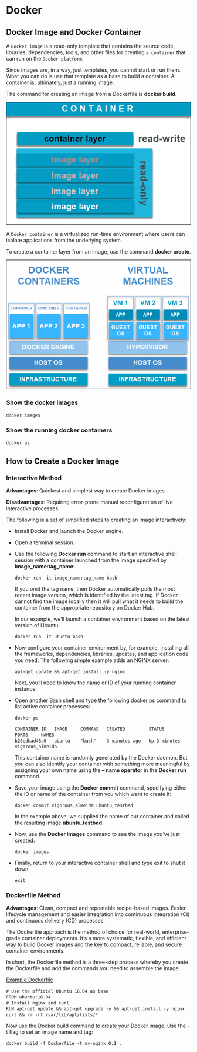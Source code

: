 # Docker

## Docker Image and Docker Container

A `Docker image` is a read-only template that contains the source code, libraries, dependencies, tools, and other files for creating `a container` that can run on the `Docker platform`.

Since images are, in a way, just templates, you cannot start or run them. What you can do is use that template as a base to build a container. A container is, ultimately, just a running image.

The command for creating an image from a Dockerfile is __docker build__.

<img src="fig/container-layers.png">

A `Docker container` is a virtualized run-time environment where users can isolate applications from the underlying system. 

To create a container layer from an image, use the command __docker create__.

<img src="fig/container-vs-virtual-machine.png">

### Show the docker images
```
docker images
```

### Show the running docker containers
```
docker ps
```

## How to Create a Docker Image

### Interactive Method

__Advantages__: Quickest and simplest way to create Docker images. 

__Disadvantages__: Requiring error-prone manual reconfiguration of live interactive processes. 

The following is a set of simplified steps to creating an image interactively:

- Install Docker and launch the Docker engine.
- Open a terminal session.
- Use the following __Docker run__ command to start an interactive shell session with a container launched from the image specified by __image_name:tag_name__:
    ``` 
    docker run -it image_name:tag_name bash
    ```

    If you omit the tag name, then Docker automatically pulls the most recent image version, which is identified by the latest tag. If Docker cannot find the image locally then it will pull what it needs to build the container from the appropriate repository on Docker Hub.

    In our example, we’ll launch a container environment based on the latest version of Ubuntu:

    ```
    docker run -it ubuntu bash
    ```

- Now configure your container environment by, for example, installing all the frameworks, dependencies, libraries, updates, and application code you need. The following simple example adds an NGINX server:
    ```
    apt-get update && apt-get install -y nginx
    ```

    Next, you’ll need to know the name or ID of your running container instance.

- Open another Bash shell and type the following docker ps command to list active container processes:
    ```
    docker ps    
    ```

    ```
    CONTAINER ID   IMAGE     COMMAND   CREATED         STATUS         PORTS     NAMES
    b20edbad48a6   ubuntu    "bash"    3 minutes ago   Up 3 minutes             vigorous_almeida
    ```
    This container name is randomly generated by the Docker daemon. But you can also identify your container with something more meaningful by assigning your own name using the __– name operator__ in the __Docker run__ command.

- Save your image using the __Docker commit__ command, specifying either the ID or name of the container from you which want to create it:
    ```
    docker commit vigorous_almeida ubuntu_testbed
    ```

    In the example above, we supplied the name of our container and called the resulting image __ubuntu_testbed__.

- Now, use the __Docker images__ command to see the image you’ve just created:
    ```
    docker images
    ```

- Finally, return to your interactive container shell and type exit to shut it down.
    ```
    exit
    ```

### Dockerfile Method

__Advantages__: Clean, compact and repeatable recipe-based images. Easier lifecycle management and easier integration into continuous integration (CI) and continuous delivery (CD) processes. 

The Dockerfile approach is the method of choice for real-world, enterprise-grade container deployments. It’s a more systematic, flexible, and efficient way to build Docker images and the key to compact, reliable, and secure container environments.

In short, the Dockerfile method is a three-step process whereby you create the Dockerfile and add the commands you need to assemble the image.

[Example Dockerfile](./Dockerfile)
```
# Use the official Ubuntu 18.04 as base
FROM ubuntu:18.04
# Install nginx and curl
RUN apt-get update && apt-get upgrade -y && apt-get install -y nginx curl && rm -rf /var/lib/apt/lists/*
```

Now use the Docker build command to create your Docker image. Use the -t flag to set an image name and tag:
```
docker build -f Dockerfile -t my-nginx:0.1 .
```
